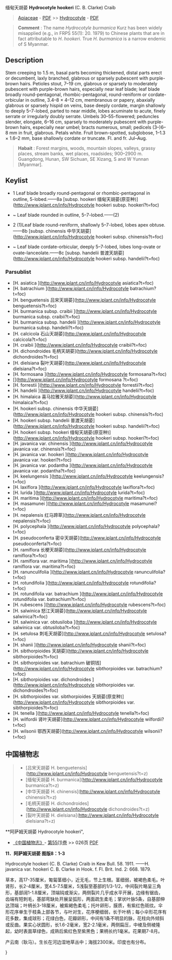 缅甸天胡荽 **Hydrocotyle hookeri** (C. B. Clarke) Craib

> [Apiaceae](http://www.iplant.cn/info/Apiaceae?t=foc) - [PDF](http://www.iplant.cn/foc/pdf/Apiaceae.pdf) >> [Hydrocotyle](http://www.iplant.cn/info/Hydrocotyle?t=foc) - [PDF](http://www.iplant.cn/foc/pdf/Hydrocotyle.pdf)


> **Comment** : 
> The name *Hydrocotyle* *burmanica* Kurz has been widely misapplied (e.g., in FRPS 55(1): 20. 1979) to Chinese plants that are in fact attributable to *H*. *hookeri*. True *H*. *burmanica* is a narrow endemic of S Myanmar.

## Description

Stem creeping to 1.5 m, basal parts becoming thickened, distal parts erect or decumbent, laxly branched, glabrous or sparsely pubescent with purple-brown hairs. Petioles stout, 7–19 cm, glabrous or sparsely to moderately pubescent with purple-brown hairs, especially near leaf blade; leaf blade broadly round-pentagonal, rhombic-pentagonal, round-reniform or cordate-orbicular in outline, 3.4–8 × 4–12 cm, membranous or papery, abaxially glabrous or sparsely hispid on veins, base deeply cordate, margin shallowly to deeply 5–7-lobed, parted to near middle, lobes acuminate to acute, finely serrate or irregularly doubly serrate. Umbels 30–55-flowered; peduncles slender, elongate, 6–16 cm, sparsely to moderately pubescent with purple-brown hairs, especially near umbel; bracts numerous, small; pedicels (3–)6–8 mm in fruit, glabrous. Petals white. Fruit brown-spotted, subglobose, 1–1.3 × 1.6–2 mm, base shallowly cordate or truncate. Fl. and fr. Jul–Aug.


> **Habait** : 
> Forest margins, woods, mountain slopes, valleys, grassy places, stream banks, wet places, roadsides; 900–2900 m. Guangdong, Hunan, SW Sichuan, SE Xizang, S and W Yunnan [Myanmar].


## Keylist

* 1 Leaf blade broadly round-pentagonal or rhombic-pentagonal in outline, 5-lobed.——8a  [subsp. hookeri 缅甸天胡荽(原亚种)](http://www.iplant.cn/info/Hydrocotyle hookeri subsp. hookeri?t=foc)
* ~ Leaf blade rounded in outline, 5–7-lobed.——(2)

* 2 (1)Leaf blade round-reniform, shallowly 5–7-lobed, lobes apex obtuse.——8b  [subsp. chinensis 中华天胡荽](http://www.iplant.cn/info/Hydrocotyle hookeri subsp. chinensis?t=foc)
* ~ Leaf blade cordate-orbicular, deeply 5–7-lobed, lobes long-ovate or ovate-lanceolate.——8c  [subsp. handelii 普渡天胡荽](http://www.iplant.cn/info/Hydrocotyle hookeri subsp. handelii?t=foc)

### Parsublist

* [H.  asiatica  ](http://www.iplant.cn/info/Hydrocotyle asiatica?t=foc)
* [H.  batrachium  ](http://www.iplant.cn/info/Hydrocotyle batrachium?t=foc)
* [H.  benguetensis  吕宋天胡荽](http://www.iplant.cn/info/Hydrocotyle benguetensis?t=foc)
* [H.  burmanica subsp. craibii  ](http://www.iplant.cn/info/Hydrocotyle burmanica subsp. craibii?t=foc)
* [H.  burmanica subsp. handelii  ](http://www.iplant.cn/info/Hydrocotyle burmanica subsp. handelii?t=foc)
* [H.  calcicola  石山天胡荽](http://www.iplant.cn/info/Hydrocotyle calcicola?t=foc)
* [H.  craibii  ](http://www.iplant.cn/info/Hydrocotyle craibii?t=foc)
* [H.  dichondroides  毛柄天胡荽](http://www.iplant.cn/info/Hydrocotyle dichondroides?t=foc)
* [H.  dielsiana  裂叶天胡荽](http://www.iplant.cn/info/Hydrocotyle dielsiana?t=foc)
* [H.  formosana  ](http://www.iplant.cn/info/Hydrocotyle formosana?t=foc)
* [](http://www.iplant.cn/info/Hydrocotyle formosana <homonym1>?t=foc)
* [H.  forrestii  ](http://www.iplant.cn/info/Hydrocotyle forrestii?t=foc)
* [H.  handelii  ](http://www.iplant.cn/info/Hydrocotyle handelii?t=foc)
* [H.  himalaica  喜马拉雅天胡荽](http://www.iplant.cn/info/Hydrocotyle himalaica?t=foc)
* [H.  hookeri subsp. chinensis  中华天胡荽](http://www.iplant.cn/info/Hydrocotyle hookeri subsp. chinensis?t=foc)
* [H.  hookeri subsp. handelii  普渡天胡荽](http://www.iplant.cn/info/Hydrocotyle hookeri subsp. handelii?t=foc)
* [H.  hookeri subsp. hookeri  缅甸天胡荽(原亚种)](http://www.iplant.cn/info/Hydrocotyle hookeri subsp. hookeri?t=foc)
* [H.  javanica var. chinensis  ](http://www.iplant.cn/info/Hydrocotyle javanica var. chinensis?t=foc)
* [H.  javanica var. hookeri  ](http://www.iplant.cn/info/Hydrocotyle javanica var. hookeri?t=foc)
* [H.  javanica var. podantha  ](http://www.iplant.cn/info/Hydrocotyle javanica var. podantha?t=foc)
* [H.  keelungensis  ](http://www.iplant.cn/info/Hydrocotyle keelungensis?t=foc)
* [H.  laxiflora  ](http://www.iplant.cn/info/Hydrocotyle laxiflora?t=foc)
* [H.  lurida  ](http://www.iplant.cn/info/Hydrocotyle lurida?t=foc)
* [H.  maritima  ](http://www.iplant.cn/info/Hydrocotyle maritima?t=foc)
* [H.  masamunei  ](http://www.iplant.cn/info/Hydrocotyle masamunei?t=foc)
* [H.  nepalensis  红马蹄草](http://www.iplant.cn/info/Hydrocotyle nepalensis?t=foc)
* [H.  polycephala  ](http://www.iplant.cn/info/Hydrocotyle polycephala?t=foc)
* [H.  pseudoconferta  密伞天胡荽](http://www.iplant.cn/info/Hydrocotyle pseudoconferta?t=foc)
* [H.  ramiflora  长梗天胡荽](http://www.iplant.cn/info/Hydrocotyle ramiflora?t=foc)
* [H.  ramiflora var. maritima  ](http://www.iplant.cn/info/Hydrocotyle ramiflora var. maritima?t=foc)
* [H.  ranunculifolia  ](http://www.iplant.cn/info/Hydrocotyle ranunculifolia?t=foc)
* [H.  rotundifolia  ](http://www.iplant.cn/info/Hydrocotyle rotundifolia?t=foc)
* [H.  rotundifolia var. batrachium  ](http://www.iplant.cn/info/Hydrocotyle rotundifolia var. batrachium?t=foc)
* [H.  rubescens  ](http://www.iplant.cn/info/Hydrocotyle rubescens?t=foc)
* [H.  salwinica  怒江天胡荽](http://www.iplant.cn/info/Hydrocotyle salwinica?t=foc)
* [H.  salwinica var. obtusiloba  ](http://www.iplant.cn/info/Hydrocotyle salwinica var. obtusiloba?t=foc)
* [H.  setulosa  刺毛天胡荽](http://www.iplant.cn/info/Hydrocotyle setulosa?t=foc)
* [H.  shanii  ](http://www.iplant.cn/info/Hydrocotyle shanii?t=foc)
* [H.  sibthorpioides  天胡荽](http://www.iplant.cn/info/Hydrocotyle sibthorpioides?t=foc)
* [H.  sibthorpioides var. batrachium  破铜钱](http://www.iplant.cn/info/Hydrocotyle sibthorpioides var. batrachium?t=foc)
* [H.  sibthorpioides var. dichondroides  ](http://www.iplant.cn/info/Hydrocotyle sibthorpioides var. dichondroides?t=foc)
* [H.  sibthorpioides var. sibthorpioides  天胡荽(原变种)](http://www.iplant.cn/info/Hydrocotyle sibthorpioides var. sibthorpioides?t=foc)
* [H.  tenella  ](http://www.iplant.cn/info/Hydrocotyle tenella?t=foc)
* [H.  wilfordii  肾叶天胡荽](http://www.iplant.cn/info/Hydrocotyle wilfordii?t=foc)
* [H.  wilsonii  鄂西天胡荽](http://www.iplant.cn/info/Hydrocotyle wilsonii?t=foc)


## 中国植物志

> * [吕宋天胡荽  H.  benguetensis](http://www.iplant.cn/info/Hydrocotyle benguetensis?t=z)
> * [缅甸天胡荽  H.  burmanica](http://www.iplant.cn/info/Hydrocotyle burmanica?t=z)
> * [中华天胡荽  H.  chinensis](http://www.iplant.cn/info/Hydrocotyle chinensis?t=z)
> * [毛柄天胡荽  H.  dichondroides](http://www.iplant.cn/info/Hydrocotyle dichondroides?t=z)
> * [裂叶天胡荽  H.  dielsiana](http://www.iplant.cn/info/Hydrocotyle dielsiana?t=z)


**阿萨姆天胡荽 Hydrocotyle hookeri",

* [《中国植物志》](http://www.iplant.cn/frps)- [第55(1)卷](http://www.iplant.cn/frps/vol/55(1)) >> 026页 [PDF](http://www.iplant.cn/frps/pdf/55(1)/026a.PDF)


**11．阿萨姆天胡荽 图版8：1-3**

Hydrocotyle hookeri (C. B. Clarke) Craib in Kew Bull. 58. 1911. ——H. javanica var. hookeri C. B. Clarke in Hook. f. Fl. Brit. Ind. 2: 668. 1879.

草本，高17-35厘米，匍匐茎细小，近无毛，节上生根。茎细弱，被褐色柔毛。叶肾形，长2-4厘米，宽4.5-7.5厘米，5浅裂至基部的1/3-1/2，中间裂片略呈三角形，基部阔1-1.8厘米，顶端钝或渐尖，两侧裂片几乎成水平开展，边缘有锯齿，齿端有短刺毛，基部弯缺处开展呈弧形，两面疏生柔毛；掌状叶脉5条，自基部伸达顶端；叶柄长3-18厘米，被紫褐色柔毛；托叶卵形，膜质，有紫红色斑纹。伞形花序单生于枝条上部各节，与叶对生，花序梗细弱，长于叶柄；每小伞形花序有花多数，集成球形；花绿白色，花瓣卵形，中间有1条不明显的脉，花柱向外倾斜或反曲。果实心状圆形，长1.6-2毫米，宽2-2.1毫米，两侧扁压，中棱及侧棱隆起，幼时表面草绿色，成熟后紫红色至紫黑色；果柄长约1毫米。花果期7-8月。

产云南（耿马）。生长在河边湿地草丛中；海拔2300米。印度也有分布。

}